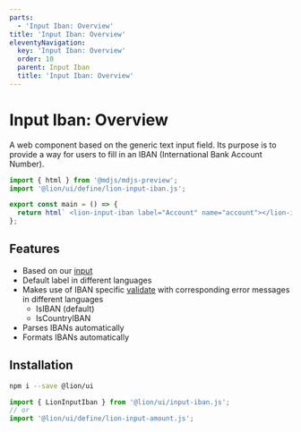 ```yaml
---
parts:
  - 'Input Iban: Overview'
title: 'Input Iban: Overview'
eleventyNavigation:
  key: 'Input Iban: Overview'
  order: 10
  parent: Input Iban
  title: 'Input Iban: Overview'
---
```


# Input Iban: Overview

A web component based on the generic text input field.
Its purpose is to provide a way for users to fill in an IBAN (International Bank Account Number).

```js script
import { html } from '@mdjs/mdjs-preview';
import '@lion/ui/define/lion-input-iban.js';
```

```js preview-story
export const main = () => {
  return html` <lion-input-iban label="Account" name="account"></lion-input-iban> `;
};
```

## Features

- Based on our [input](../input/overview.md)
- Default label in different languages
- Makes use of IBAN specific [validate](../../fundamentals/systems/form/validate.md) with corresponding error messages in different languages
  - IsIBAN (default)
  - IsCountryIBAN
- Parses IBANs automatically
- Formats IBANs automatically

## Installation

```bash
npm i --save @lion/ui
```

```js
import { LionInputIban } from '@lion/ui/input-iban.js';
// or
import '@lion/ui/define/lion-input-amount.js';
```
